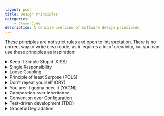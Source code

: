 ```yaml
---
layout: post
title: Design Principles
categories:
    - Clean Code
description: A concise overview of software design principles.
---
```


These principles are not strict rules and open to interpretation. There is no correct way to write clean code, as it requires a lot of creativity, but you can use these principles as inspiration:


<details markdown="1">
<summary>Keep It Simple Stupid (KISS)</summary>

- Less is more. If something is complex it will likely break. So complete a feature with minimum amount of necessary code, that is still perfectly understandable. Try to find the "cleanest" solution.
- Development flow: Make it work, then iteratively refactor to make it more simple/readable. Maybe there is a function in the standard library you can use instead, or you can simplify a layout, or some duplicate code can be extracted. Before submitting a merge request, check if you can simplify your changes even further.

This reduces the overall error surface (less code → less potential bugs) and reduces the maintainable surface (less code to touch when refactoring → more flexible).
</details>


<details markdown="1">
<summary>Single Responsibility</summary>

- Methods should only do one thing (e.g. display, calculate, create, combine, save, get, set, enable, disable, fetch, query, show, hide, etc.) which is reflected in the method name. If there is an "and" in the name, you can probably split it. 
- Rule of thumb: Methods should be roughly less than ~20 lines and fit on page without scrolling. If it is too long, then this is an indicator, that it is doing too much and should be split up. **This is of course only a rough guideline and not always applicable, so don’t enforce it!**
- Methods should be roughly on the same layer of abstraction. E.g. if you have function `renderList`, then put the code to render items into a separate `renderItem` function, instead of adding this code to the `renderList` function.
- Classes should only be responsible for a single feature. E.g. try to prevent an abstract base class, where every shared code is dumped, instead pull this out into extension functions or components.
- Don't mix business logic details (e.g. SQL database queries) with presentation details (direct view manipulation, animations), instead use a mediator (controller, viewmodel, component, etc.) between classes that manipulate views and classes that handle data sources.
</details>


<details markdown="1">
<summary>Loose Coupling</summary>

- Relevant principles: Information Hiding, Separation of Concerns, Demeter Law, Interface Segregation, Dependency Inversion
- Reduce scope (references to other classes, member variables, parameters, etc.), e.g. by hiding implementation details behind private fields and methods or using pure functions. **Pure functions** have no side effects or state (no reference to members) and always give the same output for the same input (testable).
- A classes' or function's dependencies should be obvious, when looking at its signature (function parameters, constructor parameters). **Never use global state and singletons**, as this will hide the fact that a class or function depends on another component, without looking at its implementation. Global state will make it really hard to follow the code, as you have to keep in mind every single place it may be modified and where it is used. Global state also makes code nearly untestable, as dependencies can’t be replaced easily.
- Parameters should not contain more information than a function or class actually needs I.e. don’t pass around a massive context object or the whole viewmodel, if just a callback would suffice.

Loose coupling makes it easier to create a mental model and follow the flow of the code. The code is easier to test and verify, when there are less influencing external factors and we can be more confident, that the code is correct.
</details>


<details markdown="1">
<summary>Principle of least Surpose (POLS)</summary>

- A unit's (methods, class) name is a mental abstraction for its functionality. So reading the name (or signature) should be enough information to use it, without unexpected behavior. When encountering unexpected behavior, we have to look at the implementation details, which consumes time and reduces our trust in the code. Good code looks **boring** as it contains no such surprises.
- If something is not obvious (["black magic"](https://en.wikipedia.org/wiki/Magic_(programming)), workarounds, bugs in frameworks, deviation from best practices, etc.) or may lead to issues in the future, mark it as a place that needs special attention. E.g. by adding a comment or pulling it into a separate function, where the method names describes the behavior. This prevents surprises, communication overhead and regression, when other developers touch this piece of code.
- Prefer appropriately named methods to comments (**self documenting code**, i.e. code is the ground truth) and don’t add comments to obvious code. Comments increase the maintenance surface and can be misleading (compiler can’t check comments for correctness, comments are usually never updated). Comments reduce readability (code does not fit on single page, reading flow is broken).
</details>


<details markdown="1">
<summary>Don't repeat yourself (DRY)</summary>

- Ritualistic copy-pasting code is easy, but it is likely a sign of [cargo cult programming](https://en.wikipedia.org/wiki/Cargo_cult_programming), i.e. not understanding the reason behind the code. Make sure you know how the code works, maybe there is a better way to do this.
- Copy-pasting code very often leads to copy-paste errors (e.g. something is not renamed). Once there is a change/refactoring to the copied code, the pasted code usually needs to be manually updated in all place (no single source of truth, large maintenance surface), which is easily forgotten. This frequently leads to bugs, that you thought were already fixed.
- Instead move duplicated logic to helper functions, e.g. an extension function for creating a toast message, so the core logic is in a single place (single source of truth) and can be easily changed.
- In general try to keep the signal to noise (business logic code vs. glue code) ration high.
- But: Don't over-engineer, which may obstruct further development and confuse new developers. Keep it easy to adapt and extend. Sometimes it is better to be flexible, e.g. copy an \<ImageView> instead of moving it to a shared \<include> layout, if you know the design for it will be different every time.
</details>


<details markdown="1">
<summary>You aren't gonna need it (YAGNI)</summary>

- **No dead or commented out code.** This increases maintenance surface or even worse is not maintained at all (not type checked by the compiler). If this is really needed, then only with an explanatory comment why this is still there or when it can be removed, e.g. if dependent on a feature that is developed in parallel. Otherwise this will be forever in the codebase, and other developers will not know if this is still needed or can be safely removed.
- Don’t wrap every class in an explicit interface class. Classes already provide an interface via their public properties and methods (loose coupling). Interfaces reduce development velocity, because now there are two places (interface and implementation) that need to be changed when adding functionality. Interfaces make it hard to follow the code without actually running/debugging the code. Usually it is easy to add an interface later once it is needed, e.g. if there is actually more than one implementation. However for libraries or public APIs an interface adds an additional layer of separation.
- Don’t over-engineer and keep your code flexible.
- But: Some things are not initially planned, but are guaranteed to be needed later in nearly ever project, like error handling or localization. 
</details>


<details markdown="1">
<summary>Composition over Inheritance</summary>

- Don’t use abstract "base" classes, which grow huge and can’t be split up. They also don’t work with multiple inheritance, e.g. when a framework provides its own base class we have to use. Instead put functionality in pure (extension) functions, or delegate it to separate components, which can be injected where needed.
- Compose your data structures out of other data structures. This simplifies integration with other formats that do not have inheritance, like JSON or relational databases.
</details>


<details markdown="1">
<summary>Convention over Configuration</summary>

- **Follow the best practices** and don't fight the system. Usually there is a cleaner and better solution in the official documentation than in StackOverflow code snippets. E.g. for Android it is often suggested to use a custom background to change a button's color, but this breaks animations unlike the best practice (theming).
- Use the recommended code style for the project's platform and enforce it via CI and code reviews (even if it seems pedantic). This makes the code more recognizable, it is easier to read and change other developer’s code, and there are less conflicts when autoformatting code.
- A developer should be able to **build a project immediately after a checkout** with as little effort or help as possible. This should require no complex build process (KISS) and should follow platform convention, e.g. `gradle assembleDebug` for Android or `docker-compose up` for backends. Defaults should be provided if possible, so there is no need to configure urls, accounts, keys, etc. If a defaults can not be provided, consider disabling a feature, e.g. use a debug key for signing or providing a template config file, which can be filled in. 
- Deployment should be as easy as possible (KISS) for every developer via CI/CD and should only take a few minutes, e.g. merging `develop` on `master`. Deployment should not be done locally (e.g. deploying a partial development state).
- Keep the CI/CD config simple (KISS) but effective, so there is less time needed for configuring or debugging the CI and more time for coding. If something is too complex it will likely break, so simplify it or make it easy for a developer to do manually. CI should include at least an automatic build (smoke test). Better yet a code quality check (linter), running tests (even if there are no tests written yet) and deployment.
- Technical documentation (README.md) should provide some of the following:
    - What is this project/codebase about?
    - Special requirements / tools
    - How to build
    - How to deploy / create release
    - Some helpful guides / commands (e.g. architecture/structure, how to update translations, how to make migration, how to fix common issues, URLs for services, etc.)
</details>


<details markdown="1">
<summary>Test-driven development (TDD)</summary>

- TDD is a development technique that also produces a test suite that has high test coverage and protects against future regressions, however TDD is not universally applicable to every task.
- Basic development workflow:
    1. Write test for a tiny part of new feature
    2. Write code until test works
    3. Refactor / clean up code
    4. Make sure tests still works (no regression)
    5. Repeat until feature is done
- Only one thing should be tested per test. For this you can structure tests into three parts, which also helps other developers understand and modify your tests:
    1. **Given**: Setup the precondition state, e.g. create the class you want to test and write some  dummy data into it's fields.
    2. **When**: The action you want to test, e.g. call a method on your class.
    3. **Then**: The expected postcondition, e.g. certain fields in your class should have new values.
- What should (not) be tested?
    - No 100% coverage: Tests increase the maintainable surface of the codebase and reduce development velocity, as they need to be rewritten, when a feature changes or is refactored. So the goal should be not to test everything, but to reduce complexity, so **less tests are actually needed**.
    - Most code units should be clean and self evident with high confidence, so tests would be redundant. Test only where it makes sense. E.g. don't test getters/setter or a function that contains only a simple if/else control flow.
    - Good candidates for testing and TDD are complex pure functions (e.g. parsers or date time calculation), code that needs high confidence (e.g. payment processing), or code that can not be easily tested manually (rare crash conditions and edge cases).
    - Don't test implementation details of external dependencies, e.g. if a parser generated by a code generator can parse every datatype correctly. For critical dependencies a boundary or API test should suffice, so you know early on if it is safe to upgrade the library to a new version.
    - Tests may also contain bugs, so a test should usually not be more complex than the code it tests.
    - UI tests (e.g. on an emulator or browser) are slow and fragile, so prefer unit tests. Viewmodels should act as [humble objects](https://martinfowler.com/bliki/HumbleObject.html).
    - Tests can’t find high level gaps in specification or overall behavior, so explorative QA testing is still needed.
- If projects don’t have tests (or support for tests) from the start, they likely won’t have tests later. Usually there is considerable effort involved in starting to write tests, e.g. mocking dependencies, separating framework from test code, etc. To allow easy testing without obstructions or effort there should be at least one moderately complex test case when starting a new project, that can be used as a template, even if there are no other tests planned yet.
</details>


<details markdown="1">
<summary>Graceful Degradation</summary>

- There are two kinds of errors:
    - If an error would inevitably leave your program in an illegal or broken state that would cause other issue (e.g. data corruption), then it is **fatal** and should crash the program.
    - If you can recover from the error, so your program always remains in a valid state, then it is an **exception** and you should handle it. E.g. you could show a message to your users and let them try again after a failed backend request. Your program's state must always stay valid, e.g. when using optimistic request (showing result before a request is finished), then the previous state (before result was shown) must be restored.
- **Never silently suppress exceptions** (empty catch block). Swallowed exceptions make it very hard to find the source of bugs and may introduce bugs that could easily be discovered early during development. Instead at least log it and/or pass it to the user as a generic error (in a server return status 500). In rare cases where a specific type of exception is expected and can safely be ignored, add a comment, so it is clear why there is no logging.
</details>
